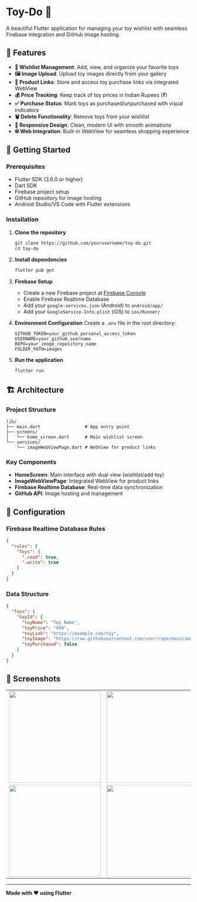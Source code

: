 # Toy-Do 🧸

A beautiful Flutter application for managing your toy wishlist with seamless Firebase integration and GitHub image hosting.

## 📱 Features

- **📝 Wishlist Management**: Add, view, and organize your favorite toys
- **🖼️ Image Upload**: Upload toy images directly from your gallery
- **🔗 Product Links**: Store and access toy purchase links via integrated WebView
- **💰 Price Tracking**: Keep track of toy prices in Indian Rupees (₹)
- **✅ Purchase Status**: Mark toys as purchased/unpurchased with visual indicators
- **🗑️ Delete Functionality**: Remove toys from your wishlist
- **📱 Responsive Design**: Clean, modern UI with smooth animations
- **🌐 Web Integration**: Built-in WebView for seamless shopping experience

## 🚀 Getting Started

### Prerequisites

- Flutter SDK (3.6.0 or higher)
- Dart SDK
- Firebase project setup
- GitHub repository for image hosting
- Android Studio/VS Code with Flutter extensions

### Installation

1. **Clone the repository**
   ```bash
   git clone https://github.com/yourusername/toy-do.git
   cd toy-do
   ```

2. **Install dependencies**
   ```bash
   flutter pub get
   ```

3. **Firebase Setup**
   - Create a new Firebase project at [Firebase Console](https://console.firebase.google.com/)
   - Enable Firebase Realtime Database
   - Add your `google-services.json` (Android) to `android/app/`
   - Add your `GoogleService-Info.plist` (iOS) to `ios/Runner/`

4. **Environment Configuration**
   Create a `.env` file in the root directory:
   ```env
   GITHUB_TOKEN=your_github_personal_access_token
   USERNAME=your_github_username
   REPO=your_image_repository_name
   FOLDER_PATH=images
   ```

5. **Run the application**
   ```bash
   flutter run
   ```

## 🏗️ Architecture

### Project Structure
```
lib/
├── main.dart                 # App entry point
├── screens/
│   └── home_screen.dart      # Main wishlist screen
└── services/
    └── imageWebViewPage.dart # WebView for product links
```

### Key Components

- **HomeScreen**: Main interface with dual view (wishlist/add toy)
- **ImageWebViewPage**: Integrated WebView for product links
- **Firebase Realtime Database**: Real-time data synchronization
- **GitHub API**: Image hosting and management

## 🔧 Configuration

### Firebase Realtime Database Rules
```json
{
  "rules": {
    "Toys": {
      ".read": true,
      ".write": true
    }
  }
}
```

### Data Structure
```json
{
  "Toys": {
    "toyId": {
      "toyName": "Toy Name",
      "toyPrice": "999",
      "toyLink": "https://example.com/toy",
      "toyImage": "https://raw.githubusercontent.com/user/repo/main/image.jpg",
      "toyPurchased": false
    }
  }
}
```

## 📸 Screenshots

<table>
  <tr>
    <td><img src="https://github.com/user-attachments/assets/2630b667-7309-4b12-b40c-fd533f592e6e" width="250" /></td>
    <td><img src="https://github.com/user-attachments/assets/36a39391-652e-4e47-a26f-38f7879309d7" width="250" /></td>
    <td><img src="https://github.com/user-attachments/assets/a55da923-4e60-4de7-ae78-c6235c498d10" width="250" /></td>
  </tr>
  <tr>
    <td><img src="https://github.com/user-attachments/assets/0ce7c694-db8d-4bdb-ad8a-354f2614c7bf" width="250" /></td>
    <td><img src="https://github.com/user-attachments/assets/63e4d88f-1fbf-4b8e-94a6-6869a3cf1d5f" width="250" /></td>
    <td><img src="https://github.com/user-attachments/assets/8b7d1a85-0f0b-48aa-97a2-e014f3f82f4a" width="250" /></td>
  </tr>
</table>


---

**Made with ❤️ using Flutter**
